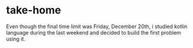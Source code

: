 # take-home

Even though the final time limit was Friday, December 20th, i studied kotlin language during the last weekend and decided 
to build the first problem using it.
